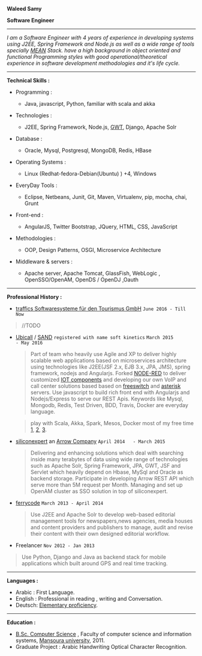 **Waleed Samy**

**Software Engineer**

------------------

_I am a Software Engineer with 4 years of experience in developing systems using J2EE, Spring Framework and Node.js as well as a wide range of tools specially [MEAN](http://mean.io/) Stack. have a high background in object oriented and functional Programming styles with good operational/theoretical experience in software development methodologies and it's life cycle._

------------------
**Technical Skills :**
- Programming :
  - Java, javascript, Python, familiar with scala and akka

- Technologies :
  - J2EE, Spring Framework, Node.js, [GWT](http://www.gwtproject.org/), Django, Apache Solr

- Database :
  - Oracle, Mysql, Postgresql, MongoDB, Redis, HBase

- Operating Systems :
  - Linux (Redhat-fedora-Debian(Ubuntu) ) +4, Windows

- EveryDay Tools :
  - Eclipse, Netbeans, Junit, Git, Maven, Virtualenv, pip, mocha, chai, Grunt

- Front-end :
  - AngularJS, Twitter Bootstrap, JQuery, HTML, CSS, JavaScript

- Methodologies :
  - OOP, Design Patterns, OSGI, Microservice Architecture

- Middleware & servers :
  - Apache server, Apache Tomcat, GlassFish, WebLogic , OpenSSO/OpenAM, OpenDS / OpenDJ ,Oauth

------------------
**Professional History :**
- [traffics Softwaresysteme für den Tourismus GmbH](http://www.traffics.de/)  `June 2016 - Till Now`

> //TODO

- [Ubicall](https://www.ubicall.com) / [SAND](http://sandcti.com/) `registered with name soft kinetics`      `March 2015        - May 2016`

  > Part of team who heavily use Agile and XP to deliver highly scalable web applications based on microservices architecture using technologies like J2EE(JSF 2.x, EJB 3.x, JPA, JMS), spring framework, nodejs and Angularjs.
  Forked [NODE-RED](https://github.com/ubicall/node-red) to deliver customized [IOT components](https://github.com/ubicall/node-red-contrib-ivr) and developing our own VoIP and call center solutions based based on [freeswitch](https://freeswitch.org/) and [asterisk](http://www.asterisk.org/) servers.
  Use javascript to build rich front end with Angularjs and Nodejs/Express to serve our REST Apis.
  Keywords like Mysql, Mongodb, Redis, Test Driven, BDD, Travis, Docker are everyday language.

  > play with Scala, Akka, Spark, Mesos, Docker most of my free time [1](https://github.com/waleedsamy), [2](https://github.com/owale), [3](https://gist.github.com/waleedsamy).

- [siliconexpert](http://www.siliconexpert.com/) an [Arrow Company](http://www.arrow.com/)       `April 2014   - March 2015`

  > Delivering and enhancing solutions which deal with searching inside many terabytes of data using wide range of technologies such as Apache Solr, Spring Framework, JPA, GWT, JSF and Servlet which heavily depend on Hbase, MySql and  Oracle as backend storage.
  Participate in developing Arrow REST API which serve more than 5M request per Month.
  Managing and set up OpenAM cluster as SSO solution in top of siliconexpert.


- [ferrycode](http://ferrycode.com/)      `March 2013 - April 2014`

  > Use J2EE and Apache Solr to develop web-based editorial management tools for newspapers,news agencies, media houses and content providers and publishers to manage, audit and revise their content with their own designed editorial workflow.


- Freelancer                              `Nov 2012 - Jan 2013`
 > Use Python, Django and Java as backend stack for mobile applications which built around GPS and real time tracking.

------------------
**Languages :**
- Arabic : First Language.
- English : Professional in reading , writing and  Conversation.
- Deutsch: [Elementary proficiency](https://drive.google.com/file/d/0Bxdi5-iftpxUQ0lUaHdYMnE4eXBmUHNEZGVKQjY2blFtX3Nn/view?usp=sharing).

------------------
**Education :**
- [B.Sc. Computer Science](https://drive.google.com/open?id=0Bxdi5-iftpxUYjV0ci1ieE9iLTg) , Faculty of computer science and information systems, [Mansoura university](http://www.mans.edu.eg/en), 2011.
- Graduate Project : Arabic Handwriting Optical Character Recognition.
